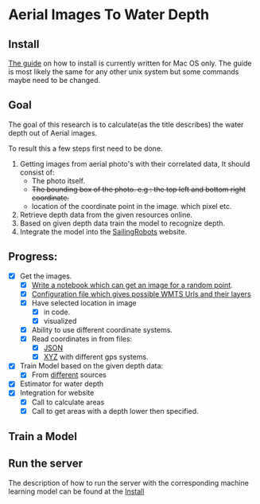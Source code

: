 # Aerial Images To Water Depth

## Install

[The guide](INSTALL_MAC_OS.md) on how to install is currently written for Mac OS only. 
The guide is most likely the same for any other unix system but some commands maybe need to be changed.

## Goal
The goal of this research is to calculate(as the title describes) the water depth out of Aerial images. 

To result this a few steps first need to be done.
1. Getting images from aerial photo's with their correlated data, It should consist of:
    * The photo itself.
    * ~~The bounding box of the photo. e.g : the top left and bottom right coordinate.~~
    * location of the coordinate point in the image. which pixel etc.
1. Retrieve depth data from the given resources online.
1. Based on given depth data train the model to recognize depth.
1. Integrate the model into the [SailingRobots](https://github.com/AlandSailingRobots/SailingRobotsWebsite) website. 

## Progress:
- [X] Get the images.
    - [X] [Write a notebook which can get an image for a random point](notebooks/WMTS_Single_Tile_Based.ipynb).
    - [X] [Configuration file which gives possible WMTS Urls and their layers](resources/wmts_config.json)
    - [X] Have selected location in image
        - [X] in code.
        - [X] visualized
    - [X] Ability to use different coordinate systems.
    - [X] Read coordinates in from files:
        - [X] [JSON](resources/coordinates.json)
        - [X] [XYZ](/data_resources/fileToObjects.py) with different gps systems.
- [X] Train Model based on the given depth data:
    - [X] From [different](/data_resources/DataSourcesTypes.py) sources
- [X] Estimator for water depth
- [X] Integration for website
    - [X] Call to calculate areas
    - [X] Call to get areas with a depth lower then specified.
 
 ## Train a Model
 
 ## Run the server
 The description of how to run the server with the corresponding machine learning model can be found at the [Install](INSTALL_MAC_OS.md#Starting-services)